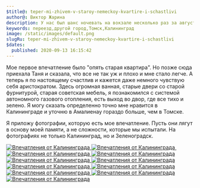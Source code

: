 ```yaml
---
$title@: teper-mi-zhivem-v-staroy-nemeckoy-kvartire-i-schastlivi
author@: Виктор Жарина
description: У нас был шанс ночевать на вокзале несколько раз за август 2020, но как-то обошлось. А теперь так сложилось, что мы живем в немецком доме на Офицерской и этому рады.
keywords: переезд,другой город,Томск,Калининград
image: /static/images/default.png
slugRu: teper-mi-zhivem-v-staroy-nemeckoy-kvartire-i-schastlivi
$dates:
  published: 2020-09-13 16:15:42
---
```

Мое первое впечатление было "опять старая квартира". Но позже сюда приехала Таня и сказала, что все не так уж и плохо и мне стало легче. А теперь я по настоящему счастлив и кажется даже немного чувствую себя аристократом. Здесь огромная ванная, старые двери со старой фурнитурой, старая советская мебель, я познакомился с системой автономного газового отопления, есть выход во двор, где все тихо и зелено. Я могу сказать определенно точно мне нравится в Калининграде и уточню в Амалиенау гораздо больше, чем в Томске.

Я приложу фотографии, которую есть мое впечатление. Пусть они лягут в основу моей памяти, а не сложности, которые мы испытали. На фотографиях не только Калининград, но и Зеленоградск.

<div id="lightgallery" class="lightgallery">
    <a href="/static/images/kaliningrad/pereezd/orig/01.jpg">
        <img  src="/static/images/kaliningrad/pereezd/thumb/01.thumb.jpg" alt="Впечатления от Калининграда" />
    </a>
    <a href="/static/images/kaliningrad/pereezd/orig/02.jpg">
        <img src="/static/images/kaliningrad/pereezd/thumb/02.thumb.jpg" alt="Впечатления от Калининграда" />
    </a>
    <a href="/static/images/kaliningrad/pereezd/orig/03.jpg">
        <img  src="/static/images/kaliningrad/pereezd/thumb/03.thumb.jpg" alt="" />
    </a>
    <a href="/static/images/kaliningrad/pereezd/orig/04.jpg">
        <img  src="/static/images/kaliningrad/pereezd/thumb/04.thumb.jpg" alt="Впечатления от Калининграда" />
    </a>
    <a href="/static/images/kaliningrad/pereezd/orig/05.jpg">
        <img src="/static/images/kaliningrad/pereezd/thumb/05.thumb.jpg" alt="Впечатления от Калининграда" />
    </a>
    <a href="/static/images/kaliningrad/pereezd/orig/06.jpg">
        <img  src="/static/images/kaliningrad/pereezd/thumb/06.thumb.jpg" alt="Впечатления от Калининграда" />
    </a>
    <a href="/static/images/kaliningrad/pereezd/orig/07.jpg">
        <img src="/static/images/kaliningrad/pereezd/thumb/07.thumb.jpg" alt="Впечатления от Калининграда" />
    </a>
    <a href="/static/images/kaliningrad/pereezd/orig/08.jpg">
        <img  src="/static/images/kaliningrad/pereezd/thumb/08.thumb.jpg" alt="Впечатления от Калининграда" />
    </a>
    <a href="/static/images/kaliningrad/pereezd/orig/09.jpg">
        <img src="/static/images/kaliningrad/pereezd/thumb/09.thumb.jpg" alt="Впечатления от Калининграда" />
    </a>
    <a href="/static/images/kaliningrad/pereezd/orig/10.jpg">
        <img  src="/static/images/kaliningrad/pereezd/thumb/10.thumb.jpg" alt="Впечатления от Калининграда" />
    </a>
    <a href="/static/images/kaliningrad/pereezd/orig/11.jpg">
        <img src="/static/images/kaliningrad/pereezd/thumb/11.thumb.jpg" alt="Впечатления от Калининграда" />
    </a>
    <a href="/static/images/kaliningrad/pereezd/orig/12.jpg">
        <img  src="/static/images/kaliningrad/pereezd/thumb/12.thumb.jpg" alt="Впечатления от Калининграда" />
    </a>
</div>